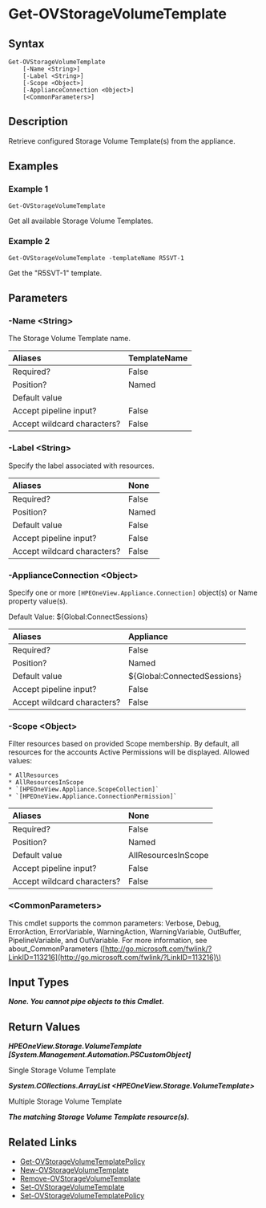 ﻿---
description: Retrieve Storage Volume Template (SVT) resource(s).
---

# Get-OVStorageVolumeTemplate

## Syntax

```text
Get-OVStorageVolumeTemplate
    [-Name <String>]
    [-Label <String>]
    [-Scope <Object>]
    [-ApplianceConnection <Object>]
    [<CommonParameters>]
```

## Description

Retrieve configured Storage Volume Template(s) from the appliance.

## Examples

###  Example 1 

```text
Get-OVStorageVolumeTemplate
```

Get all available Storage Volume Templates.

###  Example 2 

```text
Get-OVStorageVolumeTemplate -templateName R5SVT-1
```

Get the "R5SVT-1" template.

## Parameters

### -Name &lt;String&gt;

The Storage Volume Template name.

| Aliases | TemplateName |
| :--- | :--- |
| Required? | False |
| Position? | Named |
| Default value |  |
| Accept pipeline input? | False |
| Accept wildcard characters? | False |

### -Label &lt;String&gt;

Specify the label associated with resources.

| Aliases | None |
| :--- | :--- |
| Required? | False |
| Position? | Named |
| Default value | False |
| Accept pipeline input? | False |
| Accept wildcard characters? | False |

### -ApplianceConnection &lt;Object&gt;

Specify one or more `[HPEOneView.Appliance.Connection]` object(s) or Name property value(s).

Default Value: ${Global:ConnectSessions}

| Aliases | Appliance |
| :--- | :--- |
| Required? | False |
| Position? | Named |
| Default value | ${Global:ConnectedSessions} |
| Accept pipeline input? | False |
| Accept wildcard characters? | False |

### -Scope &lt;Object&gt;

Filter resources based on provided Scope membership.  By default, all resources for the accounts Active Permissions will be displayed.  Allowed values:

    * AllResources
    * AllResourcesInScope
    * `[HPEOneView.Appliance.ScopeCollection]`
    * `[HPEOneView.Appliance.ConnectionPermission]`

| Aliases | None |
| :--- | :--- |
| Required? | False |
| Position? | Named |
| Default value | AllResourcesInScope |
| Accept pipeline input? | False |
| Accept wildcard characters? | False |

### &lt;CommonParameters&gt;

This cmdlet supports the common parameters: Verbose, Debug, ErrorAction, ErrorVariable, WarningAction, WarningVariable, OutBuffer, PipelineVariable, and OutVariable. For more information, see about\_CommonParameters \([http://go.microsoft.com/fwlink/?LinkID=113216](http://go.microsoft.com/fwlink/?LinkID=113216)\)

## Input Types

_**None.  You cannot pipe objects to this Cmdlet.**_

## Return Values

_**HPEOneView.Storage.VolumeTemplate [System.Management.Automation.PSCustomObject]**_

Single Storage Volume Template

_**System.COllections.ArrayList <HPEOneView.Storage.VolumeTemplate>**_

Multiple Storage Volume Template

_**The matching Storage Volume Template resource(s).**_



## Related Links

* [Get-OVStorageVolumeTemplatePolicy](get-ovstoragevolumetemplatepolicy.md)
* [New-OVStorageVolumeTemplate](new-ovstoragevolumetemplate.md)
* [Remove-OVStorageVolumeTemplate](remove-ovstoragevolumetemplate.md)
* [Set-OVStorageVolumeTemplate](set-ovstoragevolumetemplate.md)
* [Set-OVStorageVolumeTemplatePolicy](set-ovstoragevolumetemplatepolicy.md)

